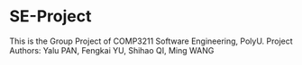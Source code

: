 # SE-Project
This is the Group Project of COMP3211 Software Engineering, PolyU. 
Project Authors: Yalu PAN, Fengkai YU, Shihao QI, Ming WANG



